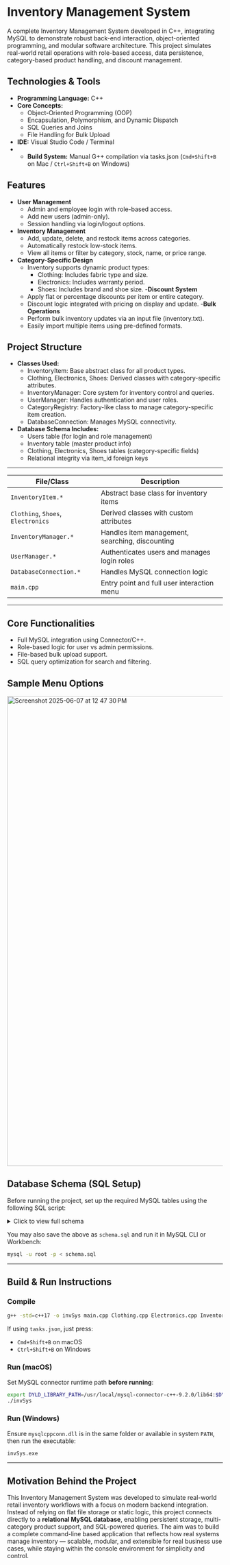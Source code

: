 # Inventory Management System

A complete Inventory Management System developed in C++, integrating MySQL to demonstrate robust back-end interaction, object-oriented programming, and modular software architecture. This project simulates real-world retail operations with role-based access, data persistence, category-based product handling, and discount management.

## Technologies & Tools
- **Programming Language:** C++
- **Core Concepts:**
  - Object-Oriented Programming (OOP)
  - Encapsulation, Polymorphism, and Dynamic Dispatch
  - SQL Queries and Joins
  - File Handling for Bulk Upload
- **IDE:** Visual Studio Code / Terminal
- - **Build System:** Manual G++ compilation via tasks.json (`Cmd+Shift+B` on Mac / `Ctrl+Shift+B` on Windows)

## Features
- **User Management**
  - Admin and employee login with role-based access.
  - Add new users (admin-only).
  - Session handling via login/logout options.
- **Inventory Management**
  - Add, update, delete, and restock items across categories.
  - Automatically restock low-stock items.
  - View all items or filter by category, stock, name, or price range.
- **Category-Specific Design**
  - Inventory supports dynamic product types:
    - Clothing: Includes fabric type and size.
    - Electronics: Includes warranty period.
    - Shoes: Includes brand and shoe size.
-**Discount System**
  - Apply flat or percentage discounts per item or entire category.
  - Discount logic integrated with pricing on display and update.
-**Bulk Operations**
  - Perform bulk inventory updates via an input file (inventory.txt).
  - Easily import multiple items using pre-defined formats.

## Project Structure
- **Classes Used:**
  - InventoryItem: Base abstract class for all product types.
  - Clothing, Electronics, Shoes: Derived classes with category-specific attributes.
  - InventoryManager: Core system for inventory control and queries.
  - UserManager: Handles authentication and user roles.
  - CategoryRegistry: Factory-like class to manage category-specific item creation.
  - DatabaseConnection: Manages MySQL connectivity.
- **Database Schema Includes:**
  - Users table (for login and role management)
  - Inventory table (master product info)
  - Clothing, Electronics, Shoes tables (category-specific fields)
  - Relational integrity via item_id foreign keys

___________________________________________________________________________________
| File/Class            | Description |
|-----------------------|-------------|
| `InventoryItem.*`     | Abstract base class for inventory items |
| `Clothing`, `Shoes`, `Electronics` | Derived classes with custom attributes |
| `InventoryManager.*`  | Handles item management, searching, discounting |
| `UserManager.*`       | Authenticates users and manages login roles |
| `DatabaseConnection.*`| Handles MySQL connection logic |
| `main.cpp`            | Entry point and full user interaction menu |
___________________________________________________________________________________


## Core Functionalities
- Full MySQL integration using Connector/C++.
- Role-based logic for user vs admin permissions.
- File-based bulk upload support.
- SQL query optimization for search and filtering.

  
## Sample Menu Options

<img width="1097" alt="Screenshot 2025-06-07 at 12 47 30 PM" src="https://github.com/user-attachments/assets/77aba819-ffe1-4ce7-837a-807df320bc95" />


## Database Schema (SQL Setup)

Before running the project, set up the required MySQL tables using the following SQL script:

<details>
<summary>Click to view full schema</summary>

```sql
CREATE TABLE Users (
    user_id INT AUTO_INCREMENT PRIMARY KEY,
    username VARCHAR(255) UNIQUE NOT NULL,
    password VARCHAR(255) NOT NULL,
    role VARCHAR(50) NOT NULL
);

CREATE TABLE Inventory (
    item_id INT AUTO_INCREMENT PRIMARY KEY,
    name VARCHAR(100) NOT NULL,
    price DECIMAL(10,2) NOT NULL,
    stock_quantity INT NOT NULL,
    category VARCHAR(50) NOT NULL,
    restock_threshold INT DEFAULT 5,
    restock_amount INT DEFAULT 10,
    discount_type varchar(20) DEFAULT 'None',
    discount_value DECIMAL(10,2) DEFAULT 0.0
);

CREATE TABLE Clothing (
    item_id INT PRIMARY KEY,
    fabric_type VARCHAR(50),
    size VARCHAR(10),
    FOREIGN KEY (item_id) REFERENCES Inventory(item_id) ON DELETE CASCADE
);

create table Electronics(
    electronics_id INT PRIMARY KEY,
    warranty_period INT NOT NULL,
    FOREIGN KEY (electronics_id) REFERENCES Inventory(item_id) ON DELETE CASCADE
);

create table Shoes(
    shoes_id INT PRIMARY KEY,
    brand VARCHAR(100) NOT NULL,
    size VARCHAR(20) NOT NULL,
    FOREIGN KEY (shoes_id) REFERENCES Inventory(item_id) ON DELETE CASCADE
);

CREATE TABLE AuditLogs (
    id INT AUTO_INCREMENT PRIMARY KEY,
    event TEXT NOT NULL,
    timestamp DATETIME DEFAULT CURRENT_TIMESTAMP
);

CREATE TABLE Transactions (
     transaction_id INT PRIMARY KEY AUTO_INCREMENT,
     item_id INT NOT NULL,
     quantity INT NOT NULL,
     price DECIMAL(10,2) NOT NULL,
     type VARCHAR(10) NOT NULL,
     timestamp DATETIME DEFAULT CURRENT_TIMESTAMP
);
```
</details>

You may also save the above as `schema.sql` and run it in MySQL CLI or Workbench:

```bash
mysql -u root -p < schema.sql
```

---

## Build & Run Instructions
### Compile

```bash
g++ -std=c++17 -o invSys main.cpp Clothing.cpp Electronics.cpp InventoryItem.cpp InventoryManager.cpp UserManager.cpp User.cpp TransactionManager.cpp Shoes.cpp DatabaseConnection.cpp -I/usr/local/mysql-connector-c++-9.2.0/include/ -L/usr/local/mysql-connector-c++-9.2.0/lib64 -lmysqlcppconn
```

If using `tasks.json`, just press:

- `Cmd+Shift+B` on macOS  
- `Ctrl+Shift+B` on Windows

### Run (macOS)

Set MySQL connector runtime path **before running**:

```bash
export DYLD_LIBRARY_PATH=/usr/local/mysql-connector-c++-9.2.0/lib64:$DYLD_LIBRARY_PATH
./invSys
```

### Run (Windows)

Ensure `mysqlcppconn.dll` is in the same folder or available in system `PATH`, then run the executable:

```bash
invSys.exe
```

---


## Motivation Behind the Project
This Inventory Management System was developed to simulate real-world retail inventory workflows with a focus on modern backend integration. Instead of relying on flat file storage or static logic, this project connects directly to a **relational MySQL database**, enabling persistent storage, multi-category product support, and SQL-powered queries. The aim was to build a complete command-line based application that reflects how real systems manage inventory — scalable, modular, and extensible for real business use cases, while staying within the console environment for simplicity and control.
